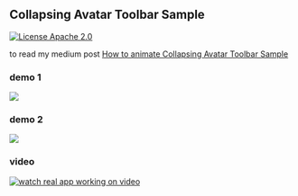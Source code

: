 ## Collapsing Avatar Toolbar Sample

[![License Apache 2.0](https://img.shields.io/badge/License-Apache%202.0-blue.svg?style=true)](http://www.apache.org/licenses/LICENSE-2.0)


to read my medium post [How to animate Collapsing Avatar Toolbar Sample](https://medium.com/@anatoliy8827/how-to-animate-collapsing-avatar-toolbar-sample-f3f37ab6c35e) 

### demo 1

![](https://github.com/SergeyBurlaka/CollapsingAvatarToolbarSample/blob/develop/art/beil_gif_14m_cropped.gif)

### demo 2

![](https://github.com/SergeyBurlaka/CollapsingAvatarToolbarSample/blob/develop/art/ledger_gif_15M_cropped.gif)
 
 ### video 
 
[![watch real app working on video](https://github.com/SergeyBurlaka/CollapsingAvatarToolbarSample/blob/develop/art/3a44044605.jpg)](https://youtu.be/XGAY-VymlUI)



